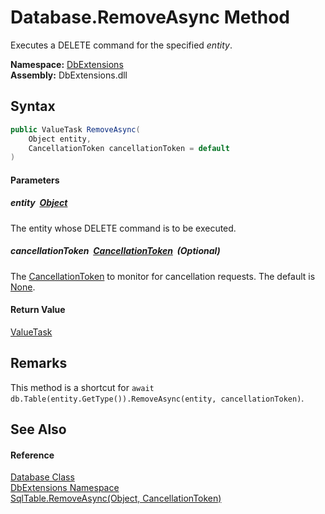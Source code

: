 Database.RemoveAsync Method
===========================
Executes a DELETE command for the specified *entity*.
  
**Namespace:** [DbExtensions][1]  
**Assembly:** DbExtensions.dll

Syntax
------

```csharp
public ValueTask RemoveAsync(
	Object entity,
	CancellationToken cancellationToken = default
)
```

#### Parameters

##### *entity*  [Object][2]
The entity whose DELETE command is to be executed.

##### *cancellationToken*  [CancellationToken][3]  (Optional)
The [CancellationToken][3] to monitor for cancellation requests. The default is [None][4].

#### Return Value
[ValueTask][5]

Remarks
-------
This method is a shortcut for `await db.Table(entity.GetType()).RemoveAsync(entity, cancellationToken)`.

See Also
--------

#### Reference
[Database Class][6]  
[DbExtensions Namespace][1]  
[SqlTable.RemoveAsync(Object, CancellationToken)][7]  

[1]: ../README.md
[2]: https://learn.microsoft.com/dotnet/api/system.object
[3]: https://learn.microsoft.com/dotnet/api/system.threading.cancellationtoken
[4]: https://learn.microsoft.com/dotnet/api/system.threading.cancellationtoken.none
[5]: https://learn.microsoft.com/dotnet/api/system.threading.tasks.valuetask
[6]: README.md
[7]: ../SqlTable/RemoveAsync.md